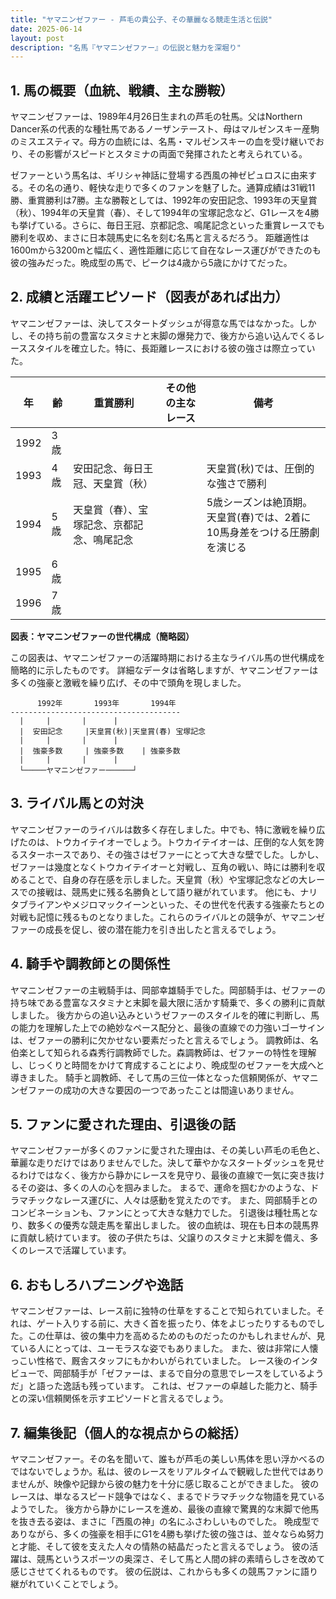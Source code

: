 ```yaml
---
title: "ヤマニンゼファー - 芦毛の貴公子、その華麗なる競走生活と伝説"
date: 2025-06-14
layout: post
description: "名馬『ヤマニンゼファー』の伝説と魅力を深堀り"
---
```


## 1. 馬の概要（血統、戦績、主な勝鞍）

ヤマニンゼファーは、1989年4月26日生まれの芦毛の牡馬。父はNorthern Dancer系の代表的な種牡馬であるノーザンテースト、母はマルゼンスキー産駒のミスエスティマ。母方の血統には、名馬・マルゼンスキーの血を受け継いでおり、その影響がスピードとスタミナの両面で発揮されたと考えられている。  

ゼファーという馬名は、ギリシャ神話に登場する西風の神ゼピュロスに由来する。その名の通り、軽快な走りで多くのファンを魅了した。通算成績は31戦11勝、重賞勝利は7勝。主な勝鞍としては、1992年の安田記念、1993年の天皇賞（秋）、1994年の天皇賞（春）、そして1994年の宝塚記念など、G1レースを4勝も挙げている。さらに、毎日王冠、京都記念、鳴尾記念といった重賞レースでも勝利を収め、まさに日本競馬史に名を刻む名馬と言えるだろう。  距離適性は1600mから3200mと幅広く、適性距離に応じて自在なレース運びができたのも彼の強みだった。晩成型の馬で、ピークは4歳から5歳にかけてだった。


## 2. 成績と活躍エピソード（図表があれば出力）

ヤマニンゼファーは、決してスタートダッシュが得意な馬ではなかった。しかし、その持ち前の豊富なスタミナと末脚の爆発力で、後方から追い込んでくるレーススタイルを確立した。特に、長距離レースにおける彼の強さは際立っていた。


| 年 | 齢 | 重賞勝利 | その他の主なレース | 備考 |
|---|---|---|---|---|
| 1992 | 3歳 |  |  |  |
| 1993 | 4歳 | 安田記念、毎日王冠、天皇賞（秋） |  | 天皇賞(秋)では、圧倒的な強さで勝利 |
| 1994 | 5歳 | 天皇賞（春）、宝塚記念、京都記念、鳴尾記念 |  | 5歳シーズンは絶頂期。天皇賞(春)では、2着に10馬身差をつける圧勝劇を演じる |
| 1995 | 6歳 |  |  |  |
| 1996 | 7歳 |  |  |  |


**図表：ヤマニンゼファーの世代構成（簡略図）**

この図表は、ヤマニンゼファーの活躍時期における主なライバル馬の世代構成を簡略的に示したものです。  詳細なデータは省略しますが、ヤマニンゼファーは多くの強豪と激戦を繰り広げ、その中で頭角を現しました。


```
      1992年       1993年       1994年
--------------------------------------
  |     |       |      |
  |  安田記念     |天皇賞(秋)|天皇賞(春) 宝塚記念
  |     |       |      |
  |  強豪多数     | 強豪多数    | 強豪多数
  |     |       |      |
  └─────ヤマニンゼファー──────┘
```


## 3. ライバル馬との対決

ヤマニンゼファーのライバルは数多く存在しました。中でも、特に激戦を繰り広げたのは、トウカイテイオーでしょう。トウカイテイオーは、圧倒的な人気を誇るスターホースであり、その強さはゼファーにとって大きな壁でした。しかし、ゼファーは幾度となくトウカイテイオーと対戦し、互角の戦い、時には勝利を収めることで、自身の存在感を示しました。天皇賞（秋）や宝塚記念などの大レースでの接戦は、競馬史に残る名勝負として語り継がれています。  他にも、ナリタブライアンやメジロマックイーンといった、その世代を代表する強豪たちとの対戦も記憶に残るものとなりました。これらのライバルとの競争が、ヤマニンゼファーの成長を促し、彼の潜在能力を引き出したと言えるでしょう。


## 4. 騎手や調教師との関係性

ヤマニンゼファーの主戦騎手は、岡部幸雄騎手でした。岡部騎手は、ゼファーの持ち味である豊富なスタミナと末脚を最大限に活かす騎乗で、多くの勝利に貢献しました。 後方からの追い込みというゼファーのスタイルを的確に判断し、馬の能力を理解した上での絶妙なペース配分と、最後の直線での力強いゴーサインは、ゼファーの勝利に欠かせない要素だったと言えるでしょう。  調教師は、名伯楽として知られる森秀行調教師でした。森調教師は、ゼファーの特性を理解し、じっくりと時間をかけて育成することにより、晩成型のゼファーを大成へと導きました。  騎手と調教師、そして馬の三位一体となった信頼関係が、ヤマニンゼファーの成功の大きな要因の一つであったことは間違いありません。


## 5. ファンに愛された理由、引退後の話

ヤマニンゼファーが多くのファンに愛された理由は、その美しい芦毛の毛色と、華麗な走りだけではありませんでした。決して華やかなスタートダッシュを見せるわけではなく、後方から静かにレースを見守り、最後の直線で一気に突き抜けるその姿は、多くの人の心を掴みました。  まるで、運命を掴むかのような、ドラマチックなレース運びに、人々は感動を覚えたのです。  また、岡部騎手とのコンビネーションも、ファンにとって大きな魅力でした。  引退後は種牡馬となり、数多くの優秀な競走馬を輩出しました。  彼の血統は、現在も日本の競馬界に貢献し続けています。  彼の子供たちは、父譲りのスタミナと末脚を備え、多くのレースで活躍しています。


## 6. おもしろハプニングや逸話

ヤマニンゼファーは、レース前に独特の仕草をすることで知られていました。それは、ゲート入りする前に、大きく首を振ったり、体をよじったりするものでした。この仕草は、彼の集中力を高めるためのものだったのかもしれませんが、見ている人にとっては、ユーモラスな姿でもありました。  また、彼は非常に人懐っこい性格で、厩舎スタッフにもかわいがられていました。  レース後のインタビューで、岡部騎手が「ゼファーは、まるで自分の意思でレースをしているようだ」と語った逸話も残っています。  これは、ゼファーの卓越した能力と、騎手との深い信頼関係を示すエピソードと言えるでしょう。


## 7. 編集後記（個人的な視点からの総括）

ヤマニンゼファー。その名を聞いて、誰もが芦毛の美しい馬体を思い浮かべるのではないでしょうか。私は、彼のレースをリアルタイムで観戦した世代ではありませんが、映像や記録から彼の魅力を十分に感じ取ることができました。  彼のレースは、単なるスピード競争ではなく、まるでドラマチックな物語を見ているようでした。  後方から静かにレースを進め、最後の直線で驚異的な末脚で他馬を抜き去る姿は、まさに「西風の神」の名にふさわしいものでした。  晩成型でありながら、多くの強豪を相手にG1を4勝も挙げた彼の強さは、並々ならぬ努力と才能、そして彼を支えた人々の情熱の結晶だったと言えるでしょう。  彼の活躍は、競馬というスポーツの奥深さ、そして馬と人間の絆の素晴らしさを改めて感じさせてくれるものです。  彼の伝説は、これからも多くの競馬ファンに語り継がれていくことでしょう。
